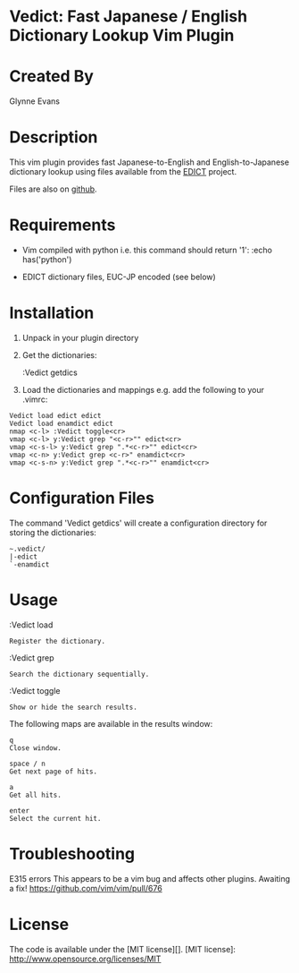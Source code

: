 # Vedict: Fast Japanese / English Dictionary Lookup Vim Plugin

# Created By
Glynne Evans

# Description
This vim plugin provides fast Japanese-to-English and English-to-Japanese
dictionary lookup using files available from the [EDICT][] project.

Files are also on [github][].

[EDICT]: http://www.edrdg.org/jmdict/edict.html

[github]: https://github.com/gglynne/vedict

# Requirements

- Vim compiled with python
  i.e. this command should return '1':
  :echo has('python')

- EDICT dictionary files, EUC-JP encoded (see below)

# Installation

1. Unpack in your plugin directory

2. Get the dictionaries:

    :Vedict getdics

3. Load the dictionaries and mappings e.g. add the following to your .vimrc:
  
``` 
Vedict load edict edict
Vedict load enamdict edict
nmap <c-l> :Vedict toggle<cr>
vmap <c-l> y:Vedict grep "<c-r>"" edict<cr>
vmap <c-s-l> y:Vedict grep ".*<c-r>"" edict<cr>
vmap <c-n> y:Vedict grep <c-r>" enamdict<cr>
vmap <c-s-n> y:Vedict grep ".*<c-r>"" enamdict<cr>
``` 
    

# Configuration Files

The command 'Vedict getdics' will create a configuration directory
for storing the dictionaries:

    ~.vedict/
    |-edict
    `-enamdict

# Usage

:Vedict load <dictionary name> <dictionary type>

    Register the dictionary.

:Vedict grep <search text>  <dictionary name>

    Search the dictionary sequentially.

:Vedict toggle

    Show or hide the search results.
    
The following maps are available in the results window:

    q 
    Close window.
    
    space / n 
    Get next page of hits.
    
    a 
    Get all hits.
        
    enter
    Select the current hit.
    
# Troubleshooting

E315 errors
This appears to be a vim bug and affects other plugins. Awaiting a fix!
https://github.com/vim/vim/pull/676

# License
The code is available under the [MIT license][]. 
[MIT license]: http://www.opensource.org/licenses/MIT
